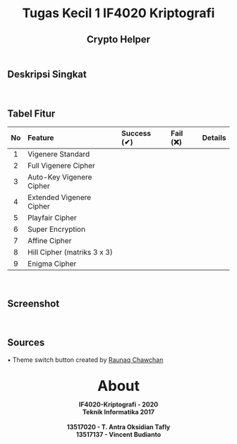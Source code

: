 <h1 align="center">
    <b>
        <br>
        Tugas Kecil 1 IF4020 Kriptografi
        <br>
    </b>
</h1>

<h2 align="center">
    <b>
        Crypto Helper
        <br>
        <br>
    </b>
</h2>

## Deskripsi Singkat

<br>

## Tabel Fitur
| No | Feature                     | Success (✔) | Fail (❌) | Details |
|:--:|:----------------------------|:------------|:----------|:--------|
|  1 | Vigenere Standard           |             |           |         |
|  2 | Full Vigenere Cipher        |             |           |         |
|  3 | Auto-Key Vigenere Cipher    |             |           |         |
|  4 | Extended Vigenere Cipher    |             |           |         |
|  5 | Playfair Cipher             |             |           |         |
|  6 | Super Encryption            |             |           |         |
|  7 | Affine Cipher               |             |           |         |
|  8 | Hill Cipher (matriks 3 x 3) |             |           |         |
|  9 | Enigma Cipher               |             |           |         |

<br>

## Screenshot

<br>

## Sources
• Theme switch button created by [Raunaq Chawchan](https://codepen.io/_Raunaq_)

<p align="center">
    <b>
        <br>
        <font size="6">
            About
        </font>
    </b>
</p>

<p align="center">
    <b>
        IF4020-Kriptografi - 2020
        <br>
        Teknik Informatika 2017
        <br>
        <br>
        13517020 - T. Antra Oksidian Tafly
        <br>
		13517137 - Vincent Budianto
    </b>
</p>